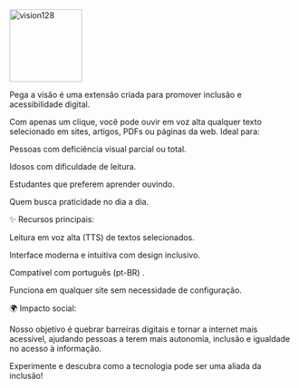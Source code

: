 
<img width="128" height="128" alt="vision128" src="https://github.com/user-attachments/assets/e13ac36b-ffee-4b64-a6e8-ad35bdf4855e" />

Pega a visão é uma extensão criada para promover inclusão e acessibilidade digital.

Com apenas um clique, você pode ouvir em voz alta qualquer texto selecionado em sites, artigos, PDFs ou páginas da web. Ideal para:

Pessoas com deficiência visual parcial ou total.

Idosos com dificuldade de leitura.

Estudantes que preferem aprender ouvindo.

Quem busca praticidade no dia a dia.

✨ Recursos principais:

Leitura em voz alta (TTS) de textos selecionados.

Interface moderna e intuitiva com design inclusivo.

Compatível com português (pt-BR) .

Funciona em qualquer site sem necessidade de configuração.

🌍 Impacto social:

Nosso objetivo é quebrar barreiras digitais e tornar a internet mais acessível, ajudando pessoas a terem mais autonomia, inclusão e igualdade no acesso à informação.

Experimente e descubra como a tecnologia pode ser uma aliada da inclusão!
